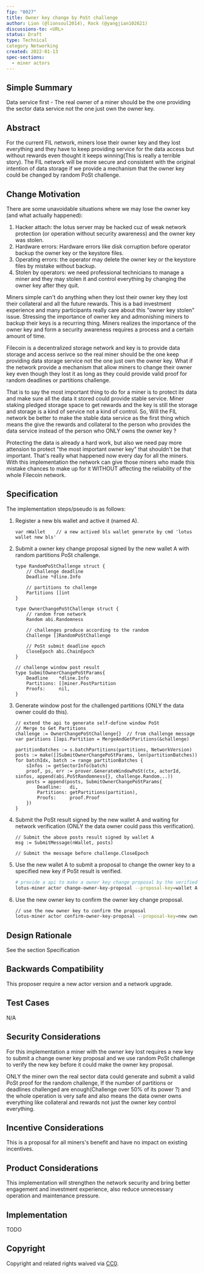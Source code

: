 ```yaml
---
fip: "0027"
title: Owner key change by PoSt challenge
author: Lion (@lionsoul2014), Rock (@yangjian102621)
discussions-to: <URL>
status: Draft
type: Technical
category Networking
created: 2022-01-13
spec-sections: 
  - miner actors
---
```


<!--You can leave these HTML comments in your merged FIP and delete the visible duplicate text guides, they will not appear and may be helpful to refer to if you edit it again. This is the suggested template for new FIPs. Note that a FIP number will be assigned by an editor. When opening a pull request to submit your FIP, please use an abbreviated title in the filename, `fip-draft_title_abbrev.md`. The title should be 44 characters or less.-->

## Simple Summary
<!--"If you can't explain it simply, you don't understand it well enough." Provide a simplified and layman-accessible explanation of the FIP.-->
Data service first - The real owner of a miner should be the one providing the sector data service not the one just own the owner key.

## Abstract
<!--A short (~200 word) description of the technical issue being addressed.-->
For the current FIL network, miners lose their owner key and they lost everything and they have to keep providing service for the data access but without rewards even thought it keeps winning(This is really a terrible story). The FIL network will be more secure and consistent with the original intention of data storage if we provide a mechanism that the owner key could be changed by random PoSt challenge.

## Change Motivation
<!--The motivation is critical for FIPs that want to change the Filecoin protocol. It should clearly explain why the existing protocol specification is inadequate to address the problem that the FIP solves. FIP submissions without sufficient motivation may be rejected outright.-->
There are some unavoidable situations where we may lose the owner key (and what actually happened):
1. Hacker attach: the lotus server may be hacked cuz of weak network protection (or operation without security awareness) and the owner key was stolen.
2. Hardware errors: Hardware errors like disk corruption before operator backup the owner key or the keystore files.
3. Operating errors: the operator may delete the owner key or the keystore files by mistake without backup.
4. Stolen by operators: we need professional technicians to manage a miner and they may stolen it and control everything by changing the owner key after they quit.

Miners simple can't do anything when they lost their owner key they lost their collateral and all the future rewards. This is a bad investment experience and many participants really care about this "owner key stolen" issue.
Stressing the importance of owner key and admonishing miners to backup their keys is a recurring thing. Miners realizes the importance of the owner key and form a security awareness requires a process and a certain amount of time. 

Filecoin is a decentralized storage network and key is to provide data storage and access serivce so the real miner should be the one keep providing data storage service not the one just own the owner key. What if the network provide a mechanism that allow miners to change their owner key even though they lost it as long as they could provide valid proof for random deadlines or partitions challenge.

That is to say the most important thing to do for a miner is to protect its data and make sure all the data it stored could provide stable service. Miner staking pledged storage space to get rewards and the key is still the storage and storage is a kind of service not a kind of control. So, Will the FIL network be better to make the stable data service as the first thing which means the give the rewards and collateral to the person who provides the data service instead of the person who ONLY owns the owner key ?

Protecting the data is already a hard work, but also we need pay more attension to protect "the most important owner key" that shouldn't be that important. That's really what happened now every day for all the miners. With this implementation the network can give those miners who made this mistake chances to make up for it WITHOUT affecting the reliability of the whole Filecoin network.


## Specification
<!--The technical specification should describe the syntax and semantics of any new feature. The specification should be detailed enough to allow competing, interoperable implementations for any of the current Filecoin implementations. -->
The implementation steps/pseudo is as follows:
1. Register a new bls wallet and active it (named A).
    ```
    var nWallet    // a new actived bls wallet generate by cmd 'lotus wallet new bls'
    ```
2. Submit a owner key change proposal signed by the new wallet A with random partitions PoSt challenge.
    ```golang
    type RandomPoStChallenge struct {
        // Challenge deadline
        Deadline *dline.Info

        // partitions to challenge
        Partitions []int
    }

    type OwnerChangePoStChallenge struct {
        // random from network
        Random abi.Randomness

        // challenges produce according to the random
        Challenge []RandomPoStChallenge

        // PoSt submit deadline epoch
        CloseEpoch abi.ChainEpoch
    }

    // challenge window post result
	type SubmitOwnerChangePoStParams{
		Deadline    *dline.Info
		Partitions: []miner.PostPartition
		Proofs:     nil,
	}
    ```
3. Generate window post for the challenged partitions (ONLY the data owner could do this).
    ```golang
    // extend the api to generate self-define window PoSt
    // Merge to Get Partitions
    challenge := OwnerChangePoStChallenge{}  // from challenge message
    var paritions []api.Partition = MergeAndGetParitions(&challenge) 

    partitionBatches := s.batchPartitions(partitions, NetworkVersion)
    posts := make([]SubmitOwnerChangePoStParams, len(partitionBatches))
    for batchIdx, batch := range partitionBatches {
        sInfos := getSectorInfo(batch)
        proof, ps, err := prover.GenerateWindowPoSt(ctx, actorId, sinfos, append(abi.PoStRandomness{}, challenge.Random...))
        posts = append(posts, SubmitOwnerChangePoStParams{
            Deadline:   di,
            Partitions: getPartitions(partition),
            Proofs:     proof.Proof
        })
    }
    ```
4. Submit the PoSt result signed by the new wallet A and waiting for network verification (ONLY the data owner could pass this verification).
    ```golang
    // Submit the above posts result signed by wallet A
    msg := SubmitMessage(nWallet, posts)

    // Submit the message before challenge.CloseEpoch
    ```
5. Use the new wallet A to submit a proposal to change the owner key to a specified new key if PoSt result is verified.
    ```bash
    # provide a api to make a owner key change proposal by the verified wallet A
    lotus-miner actor change-owner-key-proposal --proposal-key=wallet A --owner-key=new owner key
    ```
6. Use the new owner key to confirm the owner key change proposal.
    ```bash
    // use the new owner key to confirm the proposal
    lotus-miner actor confirm-owner-key-proposal --proposal-key=new owner key --owner-key=new owner key
    ```


## Design Rationale
<!--The rationale fleshes out the specification by describing what motivated the design and why particular design decisions were made. It should describe alternate designs that were considered and related work, e.g. how the feature is supported in other languages. The rationale may also provide evidence of consensus within the community, and should discuss important objections or concerns raised during discussion.-->
See the section Specification

## Backwards Compatibility
<!--All FIPs that introduce backwards incompatibilities must include a section describing these incompatibilities and their severity. The FIP must explain how the author proposes to deal with these incompatibilities. FIP submissions without a sufficient backwards compatibility treatise may be rejected outright.-->
This proposer require a new actor version and a network upgrade.

## Test Cases
<!--Test cases for an implementation are mandatory for FIPs that are affecting consensus changes. Other FIPs can choose to include links to test cases if applicable.-->
N/A

## Security Considerations
<!--All FIPs must contain a section that discusses the security implications/considerations relevant to the proposed change. Include information that might be important for security discussions, surfaces risks and can be used throughout the life cycle of the proposal. E.g. include security-relevant design decisions, concerns, important discussions, implementation-specific guidance and pitfalls, an outline of threats and risks and how they are being addressed. FIP submissions missing the "Security Considerations" section will be rejected. A FIP cannot proceed to status "Final" without a Security Considerations discussion deemed sufficient by the reviewers.-->
For this implementation a miner with the owner key lost requires a new key to submit a change owner key proposal and we use random PoSt challenge to verify the new key before it could make the owner key proposal. 

ONLY the miner own the real sector data could generate and submit a valid PoSt proof for the random challenge, If the number of partitions or deadlines challenged are enough(Challenge over 50% of its power ?) and the whole operation is very safe and also means the data owner owns everything like collateral and rewards not just the owner key control everything.

## Incentive Considerations
<!--All FIPs must contain a section that discusses the incentive implications/considerations relative to the proposed change. Include information that might be important for incentive discussion. A discussion on how the proposed change will incentivize reliable and useful storage is required. FIP submissions missing the "Incentive Considerations" section will be rejected. An FIP cannot proceed to status "Final" without a Incentive Considerations discussion deemed sufficient by the reviewers.-->
This is a proposal for all miners's benefit and have no impact on existing incentives.

## Product Considerations
<!--All FIPs must contain a section that discusses the product implications/considerations relative to the proposed change. Include information that might be important for product discussion. A discussion on how the proposed change will enable better storage-related goods and services to be developed on Filecoin. FIP submissions missing the "Product Considerations" section will be rejected. An FIP cannot proceed to status "Final" without a Product Considerations discussion deemed sufficient by the reviewers.-->
This implementation will strengthen the network security and bring better engagement and investment experience, also reduce unnecessary operation and maintenance pressure.

## Implementation
<!--The implementations must be completed before any core FIP is given status "Final", but it need not be completed before the FIP is accepted. While there is merit to the approach of reaching consensus on the specification and rationale before writing code, the principle of "rough consensus and running code" is still useful when it comes to resolving many discussions of API details.-->
TODO

## Copyright
Copyright and related rights waived via [CC0](https://creativecommons.org/publicdomain/zero/1.0/).
